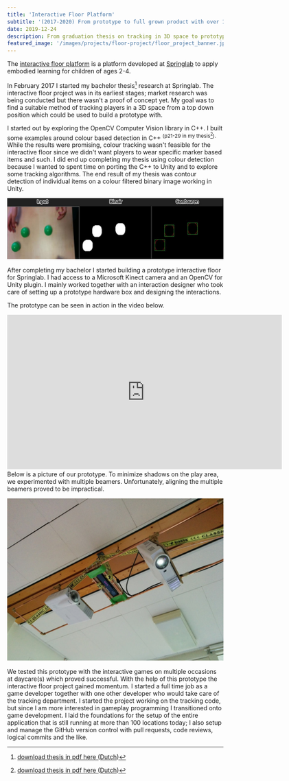 ```yaml
---
title: 'Interactive Floor Platform'
subtitle: '(2017-2020) From prototype to full grown product with over 100 units sold'
date: 2019-12-24
description: From graduation thesis on tracking in 3D space to prototype to a released product. The platform is used to apply embodied learning in a playful way using interactive games. I've developed its prototype and helped it grow to a fully developed product.
featured_image: '/images/projects/floor-project/floor_project_banner.jpg'
---
```


The [interactive floor platform](https://springlab.nl/beweegvloer/) is a platform developed at [Springlab](https://springlab.nl) to apply embodied learning for children of ages 2-4. 

In February 2017 I started my bachelor thesis[^1] research at Springlab. The interactive floor project was in its earliest stages; market research was being conducted but there wasn't a proof of concept yet. My goal was to find a suitable method of tracking players in a 3D space from a top down position which could be used to build a prototype with.

I started out by exploring the OpenCV Computer Vision library in C++. I built some examples around colour based detection in C++ <sup>(p21-29 in my thesis[^1]).</sup> While the results were promising, colour tracking wasn't feasible for the interactive floor since we didn't want players to wear specific marker based items and such. I did end up completing my thesis using colour detection because I wanted to spent time on porting the C++ to Unity and to explore some tracking algorithms. The end result of my thesis was contour detection of individual items on a colour filtered binary image working in Unity. 

![](/images/projects/floor-project/colour_contour_detection.jpg)

After completing my bachelor I started building a prototype interactive floor for Springlab. I had access to a Microsoft Kinect camera and an OpenCV for Unity plugin. I mainly worked together with an interaction designer who took care of setting up a prototype hardware box and designing the interactions.

The prototype can be seen in action in the video below.
<iframe src="https://www.youtube.com/embed/dJ-woBDXpAQ" width="640" height="360" frameborder="0" webkitallowfullscreen mozallowfullscreen allowfullscreen></iframe>
Below is a picture of our prototype. To minimize shadows on the play area, we experimented with multiple beamers. Unfortunately, aligning the multiple beamers proved to be impractical.

![](/images/projects/floor-project/first_active_prototype.jpg)

We tested this prototype with the interactive games on multiple occasions at daycare(s) which proved successful. With the help of this prototype the interactive floor project gained momentum.
I started a full time job as a game developer together with one other developer who would take care of the tracking department. I started the project working on the tracking code, but since I am more interested in gameplay programming I transitioned onto game development. I laid the foundations for the setup of the entire application that is still running at more than 100 locations today; I also setup and manage the GitHub version control with pull requests, code reviews, logical commits and the like.

[^1]: [download thesis in pdf here (Dutch)](/documents/bachelor-thesis.pdf)
